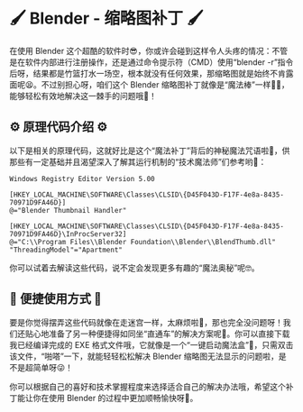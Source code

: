 # 🖌️ Blender - 缩略图补丁 🖌️

在使用 Blender 这个超酷的软件时😎，你或许会碰到这样令人头疼的情况：不管是在软件内部进行注册操作，还是通过命令提示符（CMD）使用“blender -r”指令后呀，结果都是竹篮打水一场空，根本就没有任何效果，那缩略图就是始终不肯露面呢😫。不过别担心呀，咱们这个 Blender 缩略图补丁就像是“魔法棒”一样🧙‍♂️，能够轻松有效地解决这一棘手的问题哦🎉！

## ⚙️ 原理代码介绍 ⚙️

以下是相关的原理代码，这就好比是这个“魔法补丁”背后的神秘魔法咒语啦📜，供那些有一定基础并且渴望深入了解其运行机制的“技术魔法师”们参考哟🧙‍：

```
Windows Registry Editor Version 5.00

[HKEY_LOCAL_MACHINE\SOFTWARE\Classes\CLSID\{D45F043D-F17F-4e8a-8435-70971D9FA46D}]
@="Blender Thumbnail Handler"

[HKEY_LOCAL_MACHINE\SOFTWARE\Classes\CLSID\{D45F043D-F17F-4e8a-8435-70971D9FA46D}\InProcServer32]
@="C:\\Program Files\\Blender Foundation\\Blender\\BlendThumb.dll"
"ThreadingModel"="Apartment"
```

你可以试着去解读这些代码，说不定会发现更多有趣的“魔法奥秘”呢🤓。

## 🚀 便捷使用方式 🚀

要是你觉得摆弄这些代码就像在走迷宫一样，太麻烦啦🧐，那也完全没问题呀！我们还贴心地准备了另一种便捷得如同坐“直通车”的解决方案呢🚌。你可以直接下载我已经编译完成的 EXE 格式文件哦，它就像是一个“一键启动魔法盒”🔮，只需双击该文件，“啪嗒”一下，就能轻轻松松解决 Blender 缩略图无法显示的问题啦，是不是超简单呀😜！

你可以根据自己的喜好和技术掌握程度来选择适合自己的解决办法哦，希望这个补丁能让你在使用 Blender 的过程中更加顺畅愉快呀🥰。
